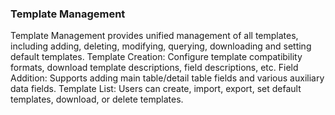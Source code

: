  ### Template Management
Template Management provides unified management of all templates, including adding, deleting, modifying, querying, downloading and setting default templates.
Template Creation: Configure template compatibility formats, download template descriptions, field descriptions, etc.
Field Addition: Supports adding main table/detail table fields and various auxiliary data fields.
Template List: Users can create, import, export, set default templates, download, or delete templates.
